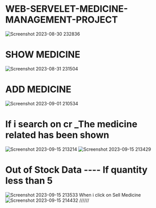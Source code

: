 # WEB-SERVELET-MEDICINE-MANAGEMENT-PROJECT
![Screenshot 2023-08-30 232836](https://github.com/Narayan-Thakare/WEB-SERVELET-MEDICINE-MANAGEMENT-PROJECT/assets/113063658/9640f91d-3fed-4ee8-a198-085909850d3b)
# SHOW MEDICINE
![Screenshot 2023-08-31 231504](https://github.com/Narayan-Thakare/WEB-SERVELET-MEDICINE-MANAGEMENT-PROJECT/assets/113063658/9ebcb350-8695-49ff-9bce-e24d0c09c914)
# ADD MEDICINE
![Screenshot 2023-09-01 210534](https://github.com/Narayan-Thakare/WEB-SERVELET-MEDICINE-MANAGEMENT-PROJECT/assets/113063658/6f75f749-f929-48fc-9c92-120b8d51efcc)
# If i search on cr _The medicine related has been shown 
![Screenshot 2023-09-15 213214](https://github.com/Narayan-Thakare/WEB-SERVELET-MEDICINE-MANAGEMENT-PROJECT/assets/113063658/c56ed61e-564a-492e-a94e-accfc9e2ade3)
![Screenshot 2023-09-15 213429](https://github.com/Narayan-Thakare/WEB-SERVELET-MEDICINE-MANAGEMENT-PROJECT/assets/113063658/5254ae86-d816-455c-ad11-940bf1b523c1)
# Out of Stock Data ---- If quantity less than 5
![Screenshot 2023-09-15 213533](https://github.com/Narayan-Thakare/WEB-SERVELET-MEDICINE-MANAGEMENT-PROJECT/assets/113063658/a15af4e2-8fae-48c6-b592-f15b99b6be53)
When i click on Sell Medicine
![Screenshot 2023-09-15 214432](https://github.com/Narayan-Thakare/WEB-SERVELET-MEDICINE-MANAGEMENT-PROJECT/assets/113063658/ad2d4fba-98d5-411b-9764-ff433ab9e047)
//////








